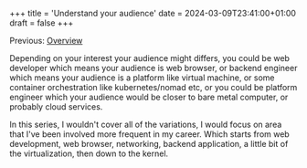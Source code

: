 +++
title = 'Understand your audience'
date = 2024-03-09T23:41:00+01:00
draft = false
+++

Previous: [Overview](/from-kernel-to-user/0-overview/)

Depending on your interest your audience might differs, you could be web developer which means your audience is web browser, or backend engineer which means your audience is a platform like virtual machine, or some container orchestration like kubernetes/nomad etc, or you could be platform engineer which your audience would be closer to bare metal computer, or probably cloud services.

In this series, I wouldn't cover all of the variations, I would focus on area that I've been involved more frequent in my career. Which starts from web development, web browser, networking, backend application, a little bit of the virtualization, then down to the kernel.